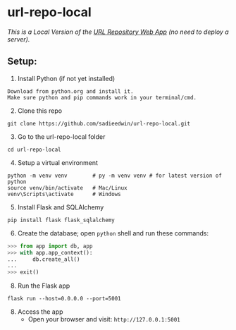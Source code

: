 # url-repo-local
_This is a Local Version of the [URL Repository Web App](https://github.com/sadieedwin/url-repo/tree/main) (no need to deploy a server)._

## Setup: 

1. Install Python (if not yet installed)
```text
Download from python.org and install it.
Make sure python and pip commands work in your terminal/cmd.
```
2. Clone this repo
```
git clone https://github.com/sadieedwin/url-repo-local.git
```
3. Go to the url-repo-local folder
```
cd url-repo-local
```
4. Setup a virtual environment

```
python -m venv venv        # py -m venv venv # for latest version of python
source venv/bin/activate   # Mac/Linux
venv\Scripts\activate      # Windows
```
5. Install Flask and SQLAlchemy
```
pip install flask flask_sqlalchemy
```
6. Create the database; open `python` shell and run these commands:
```python
>>> from app import db, app
>>> with app.app_context():
...     db.create_all()
... 
>>> exit()
```
8. Run the Flask app
```
flask run --host=0.0.0.0 --port=5001
```
8. Access the app
   - Open your browser and visit: `http://127.0.0.1:5001`
